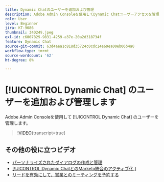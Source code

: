 ```yaml
---
title: Dynamic Chatのユーザーを追加および管理
description: Adobe Admin Consoleを使用してDynamic Chatユーザーアクセスを管理する方法を説明します。
role: User
level: Beginner
jira: KT-9686
thumbnail: 340249.jpeg
exl-id: c6007829-9831-4259-a37e-20a2d318734f
feature: Dynamic Chat
source-git-commit: 63d4aea1c818d35724c0cdc14e69ea00eb06b4a0
workflow-type: tm+mt
source-wordcount: '62'
ht-degree: 8%

---
```


# [!UICONTROL Dynamic Chat] のユーザーを追加および管理します

Adobe Admin Consoleを使用して [!UICONTROL Dynamic Chat] のユーザーを管理します。

>[!VIDEO](https://video.tv.adobe.com/v/345030/?quality=12&learn=on&captions=jpn){transcript=true}

## その他の役に立つビデオ

* [パーソナライズされたダイアログの作成と管理](dialogue-management.md)
* [[!UICONTROL Dynamic ChatとのMarketo統合のアクティブ化 &#x200B;]](marketo-integration.md)
* [リードを有効にして、営業とのミーティングを予約する](meeting-booking.md)
